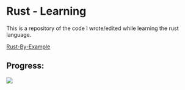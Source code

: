 # Rust - Learning



This is a repository of the code I wrote/edited while learning the rust language.

[Rust-By-Example](https://doc.rust-lang.org/stable/rust-by-example/)

## Progress: 

![](https://us-central1-progress-markdown.cloudfunctions.net/progress/29)
